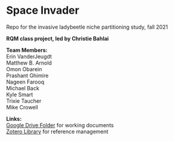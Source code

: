 # Space Invader
Repo for the invasive ladybeetle niche partitioning study, fall 2021

**RQM class project, led by Christie Bahlai**  

**Team Members:**  
Erin VanderJeugdt  
Matthew B. Arnold  
Omon Obarein  
Prashant Ghimire  
Nageen Farooq  
Michael Back  
Kyle Smart   
Trixie Taucher  
Mike Crowell  

**Links:**  
[Google Drive Folder](https://drive.google.com/drive/folders/1sTO82SpRBohD0RHLDluQq159Hha1JXZK) for working documents  
[Zotero Library](https://www.zotero.org/groups/4420465/space_invader) for reference management
